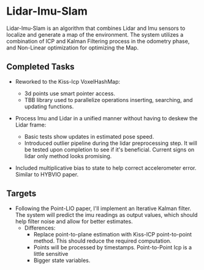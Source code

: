 # Lidar-Imu-Slam
Lidar-Imu-Slam is an algorithm that combines Lidar and Imu sensors to localize and generate a map of the environment. The system utilizes a combination of ICP and Kalman Filtering process in the odometry phase, and Non-Linear optimization for optimizing the Map.

## Completed Tasks
- Reworked to the Kiss-Icp VoxelHashMap:
  - 3d points use smart pointer access.
  - TBB library used to parallelize operations inserting, searching, and updating functions.
- Process Imu and Lidar in a unified manner without having to deskew the Lidar frame:
  - Basic tests show updates in estimated pose speed.
  - Introduced outlier pipeline during the lidar preprocessing step. It will be tested upon completion to see if it's beneficial. Current signs on lidar only method looks promising.

- Included multiplicative bias to state to help correct accelerometer error. Similar to HYBVIO paper. 

## Targets
- Following the Point-LIO paper, I'll implement an Iterative Kalman filter. The system will predict the imu readings as output values, which should help filter noise and allow for better estimates.
  - Differences:
    - Replace point-to-plane estimation with Kiss-ICP point-to-point method. This should reduce the required computation.
    - Points will be processed by timestamps. Point-to-Point Icp is a little sensitive
    - Bigger state variables.